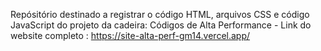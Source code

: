 Repósitório destinado a registrar o código HTML, arquivos CSS e código JavaScript do projeto da cadeira: Códigos de Alta Performance - Link do website completo : https://site-alta-perf-gm14.vercel.app/
